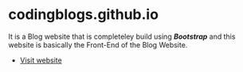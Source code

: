 # codingblogs.github.io
It is a Blog website that is completeley build using ***Bootstrap*** and this website is basically the Front-End of the Blog Website. 
- [Visit website](https://kiranparihar.github.io/codingblogs.github.io/ "CodingBlogs")
